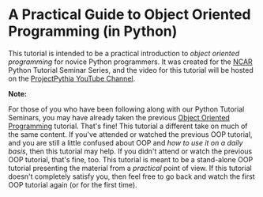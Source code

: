 # A Practical Guide to Object Oriented Programming (in Python)

This tutorial is intended to be a practical introduction to *object oriented programming* for novice Python programmers.  It was created for the [NCAR](https://ncar.ucar.edu) Python Tutorial Seminar Series, and the video for this tutorial will be hosted on the [ProjectPythia YouTube Channel](https://www.youtube.com/channel/UCoZPBqJal5uKpO8ZiwzavCw).

<div class="alert alert-info">
<p><b>Note:</b></p>
For those of you who have been following along with our Python Tutorial Seminars, you
may have already taken the previous <a href="https://www.youtube.com/watch?v=GEFnL8C62u8&t=11s">Object Oriented Programming</a> tutorial.  That's fine!  This tutorial a different take on much of the
same content.  If you've attended or watched the previous OOP tutorial, and you are still
a little confused about OOP and <em>how to use it on a daily basis</em>, then this tutorial may
help.  If you didn't attend or watch the previous OOP tutorial, that's fine, too.  This
tutorial is meant to be a stand-alone OOP tutorial presenting the material from a <em>practical</em>
point of view.  If this tutorial doesn't completely satisfy you, then feel free to go back
and watch the first OOP tutorial again (or for the first time).
</div>
